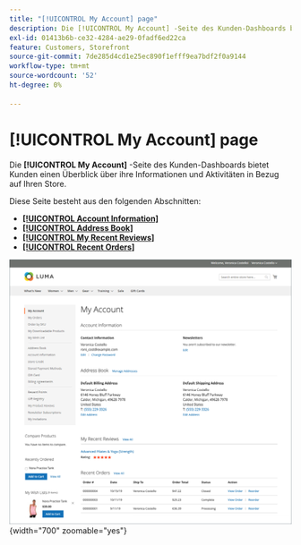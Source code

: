 ```yaml
---
title: "[!UICONTROL My Account] page"
description: Die [!UICONTROL My Account] -Seite des Kunden-Dashboards bietet Kunden einen Überblick über ihre Informationen und Aktivitäten in Bezug auf Ihren Store.
exl-id: 01413b6b-ce32-4284-ae29-0fadf6ed22ca
feature: Customers, Storefront
source-git-commit: 7de285d4cd1e25ec890f1efff9ea7bdf2f0a9144
workflow-type: tm+mt
source-wordcount: '52'
ht-degree: 0%

---
```


# [!UICONTROL My Account] page

Die **[!UICONTROL My Account]** -Seite des Kunden-Dashboards bietet Kunden einen Überblick über ihre Informationen und Aktivitäten in Bezug auf Ihren Store.

Diese Seite besteht aus den folgenden Abschnitten:

* [**[!UICONTROL Account Information]**](../customers/account-dashboard-account-information.md)
* [**[!UICONTROL Address Book]**](../customers/account-dashboard-address-book.md)
* [**[!UICONTROL My Recent Reviews]**](../merchandising-promotions/product-reviews.md#product-reviews-on-the-storefront)
* [**[!UICONTROL Recent Orders]**](../stores-purchase/orders-storefront.md#view-recently-ordered-products)

![Seite &quot;Mein Konto&quot;auf der Storefront](assets/account-dashboard-my-account.png){width="700" zoomable="yes"}
